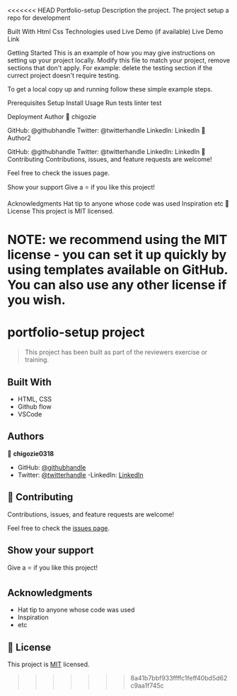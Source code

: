 <<<<<<< HEAD
Portfolio-setup
Description the project. The project setup a repo for development

Built With
Html
Css
Technologies used
Live Demo (if available)
Live Demo Link

Getting Started
This is an example of how you may give instructions on setting up your project locally. Modify this file to match your project, remove sections that don't apply. For example: delete the testing section if the currect project doesn't require testing.

To get a local copy up and running follow these simple example steps.

Prerequisites
Setup
Install
Usage
Run tests
linter test

Deployment
Author
👤 chigozie

GitHub: @githubhandle
Twitter: @twitterhandle
LinkedIn: LinkedIn
👤 Author2

GitHub: @githubhandle
Twitter: @twitterhandle
LinkedIn: LinkedIn
🤝 Contributing
Contributions, issues, and feature requests are welcome!

Feel free to check the issues page.

Show your support
Give a ⭐️ if you like this project!

Acknowledgments
Hat tip to anyone whose code was used
Inspiration
etc
📝 License
This project is MIT licensed.

NOTE: we recommend using the MIT license - you can set it up quickly by using templates available on GitHub. You can also use any other license if you wish.
=======

# portfolio-setup project

> This project has been built as part of the reviewers exercise or training.
## Built With

- HTML, CSS
- Github flow
- VSCode

## Authors

👤 **chigozie0318**

- GitHub: [@githubhandle](https://github.com/chigozie1803)
- Twitter: [@twitterhandle](https://twitter.com/chigozie_ezeilo)
-LinkedIn: [LinkedIn](https://www.linkedin.com/in/chigozie-ezeilo-0b7477179/)

## 🤝 Contributing

Contributions, issues, and feature requests are welcome!

Feel free to check the [issues page](https://github.com/chigozie1803/microverse-project-1.git).

## Show your support

Give a ⭐️ if you like this project!

## Acknowledgments

- Hat tip to anyone whose code was used
- Inspiration
- etc

## 📝 License

This project is [MIT](./MIT.md) licensed.
>>>>>>> 8a41b7bbf933ffffc1feff40bd5d62c9aa1f745c
